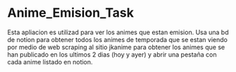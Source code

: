 # Anime_Emision_Task
Esta apliacion es utilizad para ver los animes que estan emision. Usa una bd de notion para obtener todos los animes de temporada que se estan viendo por medio de web scraping al sitio jkanime para obtener los animes que se han publicado en los ultimos 2 dias (hoy y ayer) y abrir una pestaña con cada anime listado en notion.
